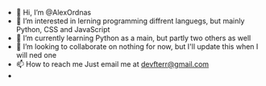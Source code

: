 - 👋 Hi, I’m @AlexOrdnas
- 👀 I’m interested in lerning programming diffrent languegs, but mainly Python, CSS and JavaScript
- 🌱 I’m currently learning Python as a main, but partly two others as well
- 💞️ I’m looking to collaborate on nothing for now, but I'll update this when I will ned one
- 📫 How to reach me Just email me at devfterr@gmail.com 
- 
<!---
AlexOrdnas/AlexOrdnas is a ✨ special ✨ repository because its `README.md` (this file) appears on your GitHub profile.
You can click the Preview link to take a look at your changes.
--->
